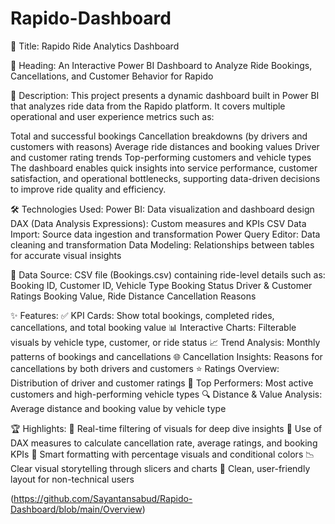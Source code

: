 # Rapido-Dashboard
📌 Title:
Rapido Ride Analytics Dashboard

🧾 Heading:
An Interactive Power BI Dashboard to Analyze Ride Bookings, Cancellations, and Customer Behavior for Rapido

📝 Description:
This project presents a dynamic dashboard built in Power BI that analyzes ride data from the Rapido platform. It covers multiple operational and user experience metrics such as:

Total and successful bookings
Cancellation breakdowns (by drivers and customers with reasons)
Average ride distances and booking values
Driver and customer rating trends
Top-performing customers and vehicle types
The dashboard enables quick insights into service performance, customer satisfaction, and operational bottlenecks, supporting data-driven decisions to improve ride quality and efficiency.

🛠️ Technologies Used:
Power BI: Data visualization and dashboard design
DAX (Data Analysis Expressions): Custom measures and KPIs
CSV Data Import: Source data ingestion and transformation
Power Query Editor: Data cleaning and transformation
Data Modeling: Relationships between tables for accurate visual insights

🔗 Data Source:
CSV file (Bookings.csv) containing ride-level details such as:
Booking ID, Customer ID, Vehicle Type
Booking Status
Driver & Customer Ratings
Booking Value, Ride Distance
Cancellation Reasons

✨ Features:
✅ KPI Cards: Show total bookings, completed rides, cancellations, and total booking value
📊 Interactive Charts: Filterable visuals by vehicle type, customer, or ride status
📈 Trend Analysis: Monthly patterns of bookings and cancellations
🌐 Cancellation Insights: Reasons for cancellations by both drivers and customers
⭐ Ratings Overview: Distribution of driver and customer ratings
📌 Top Performers: Most active customers and high-performing vehicle types
🔍 Distance & Value Analysis: Average distance and booking value by vehicle type

🏆 Highlights:
🔄 Real-time filtering of visuals for deep dive insights
🧠 Use of DAX measures to calculate cancellation rate, average ratings, and booking KPIs
📌 Smart formatting with percentage visuals and conditional colors
📉 Clear visual storytelling through slicers and charts
📁 Clean, user-friendly layout for non-technical users

(https://github.com/Sayantansabud/Rapido-Dashboard/blob/main/Overview)
